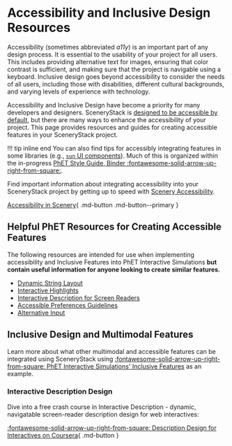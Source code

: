 # Accessibility and Inclusive Design Resources

Accessibility (sometimes abbreviated *a11y*) is an important part of any design process. It is essential to the usability of your project for all users. This includes providing alternative text for images, ensuring that color contrast is sufficient, and making sure that the project is navigable using a keyboard. Inclusive design goes beyond accessibility to consider the needs of all users, including those with disabilities, different cultural backgrounds, and varying levels of experience with technology.

Accessibility and Inclusive Design have become a priority for many developers and designers. SceneryStack is [designed to be accessible by default](../learn/features.md), but there are many ways to enhance the accessibility of your project. This page provides resources and guides for creating accessible features in your SceneryStack project.

!!! tip inline end
    You can also find tips for accessibly integrating features in some libraries (e.g., [`sun` UI components](https://github.com/phetsims/sun/tree/main/doc)). Much of this is organized within the in-progress [PhET Style Guide, Binder :fontawesome-solid-arrow-up-right-from-square:](https://phetsims.github.io/binder/).

Find important information about integrating accessibility into your SceneryStack project by getting up to speed with [Scenery Accessibility](../learn/scenery-accessibility.md).

[Accessibility in Scenery](../learn/scenery-accessibility.md){ .md-button .md-button--primary }

## Helpful PhET Resources for Creating Accessible Features

The following resources are intended for use when implementing accessibility and Inclusive Features into PhET Interactive Simulations **but contain useful information for anyone looking to create similar features.**

<div class="grid cards" markdown>

- [Dynamic String Layout](../info-sync/dynamic-string-layout-quickstart.md)
- [Interactive Highlights](../info-sync/interactive-highlights-quickstart-guide.md)
- [Interactive Description for Screen Readers](../info-sync/interactive-description-technical-guide.md)
- [Accessible Preferences Guidelines](../info-sync/accessible-preferences-quickstart-guide.md)
- [Alternative Input](../info-sync/alternative-input-quickstart-guide.md)

</div>

## Inclusive Design and Multimodal Features

Learn more about what other multimodal and accessible features can be integrated using SceneryStack using [:fontawesome-solid-arrow-up-right-from-square: PhET Interactive Simulations' Inclusive Features](https://phet.colorado.edu/en/inclusive-design/features) as an example.

### Interactive Description Design

Dive into a free crash course in Interactive Description - dynamic, navigatable screen-reader description design for web interactives:

[:fontawesome-solid-arrow-up-right-from-square: Description Design for Interactives on Coursera](https://www.coursera.org/learn/description-design-for-interactive-learning-resources){ .md-button }
